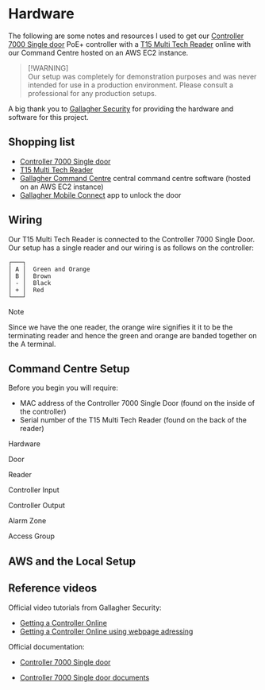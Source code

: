# Hardware

The following are some notes and resources I used to get our [Controller 7000 Single door](https://products.security.gallagher.com/security/global/en/products/access-control-hardware/controller-7000-single-door/p/BVC400011) PoE+ controller with a [T15 Multi Tech Reader](https://products.security.gallagher.com/security/global/en/products/access-control-hardware/readers-and-terminals/t15-multi-tech-reader/p/BVC300480) online with our Command Centre hosted on an AWS EC2 instance.

> [!WARNING]\
> Our setup was completely for demonstration purposes and was never intended for use in a production environment. Please consult a professional for any production setups.

A big thank you to [Gallagher Security](http://security.gallagher.com) for providing the hardware and software for this project.

## Shopping list

- [Controller 7000 Single door](https://products.security.gallagher.com/security/global/en/products/access-control-hardware/controller-7000-single-door/p/BVC400011)
- [T15 Multi Tech Reader](https://products.security.gallagher.com/security/global/en/products/access-control-hardware/readers-and-terminals/t15-multi-tech-reader/p/BVC300480)
- [Gallagher Command Centre](http://security.gallagher.com) central command centre software (hosted on an AWS EC2 instance)
- [Gallagher Mobile Connect](http://security.gallagher.com) app to unlock the door

## Wiring

Our T15 Multi Tech Reader is connected to the Controller 7000 Single Door. Our setup has a single reader and our wiring is as follows on the controller:

```
┌───┐
│ A │  Green and Orange
│ B │  Brown
│ - │  Black
│ + │  Red
└───┘
```

> [!NOTE]
> Since we have the one reader, the orange wire signifies it it to be the terminating reader and hence the green and orange are banded together on the A terminal.

## Command Centre Setup

Before you begin you will require:

- MAC address of the Controller 7000 Single Door (found on the inside of the controller)
- Serial number of the T15 Multi Tech Reader (found on the back of the reader)

Hardware

Door

Reader

Controller Input

Controller Output

Alarm Zone

Access Group

## AWS and the Local Setup

## Reference videos

Official video tutorials from Gallagher Security:

- [Getting a Controller Online](https://www.youtube.com/watch?v=qDNjwEC2blU)
- [Getting a Controller Online using webpage adressing](https://www.youtube.com/watch?v=a4CCq_Ip0LQ)

Official documentation:

- [Controller 7000 Single door](https://products.security.gallagher.com/security/global/en/products/access-control-hardware/controller-7000-single-door/p/BVC400011)

- [Controller 7000 Single door documents](https://media.gallagher.com/web/1a00857c7c9c8d7/single-door-controller-7000-qr-code/?viewType=grid)

